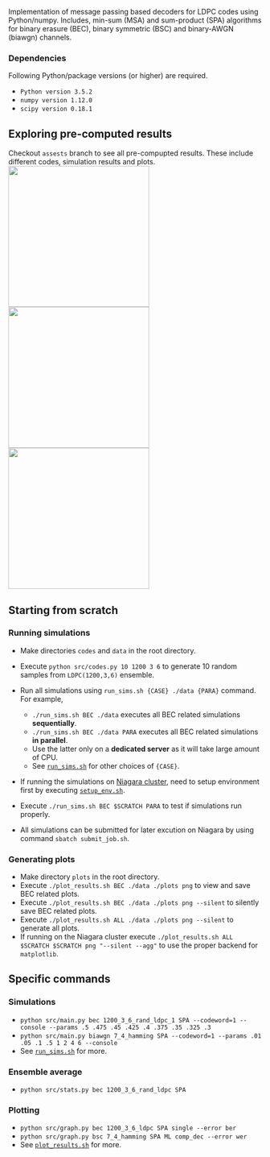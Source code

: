 Implementation of message passing based decoders for LDPC codes using Python/numpy. 
Includes, min-sum (MSA) and sum-product (SPA) algorithms for binary erasure (BEC), binary symmetric (BSC) and binary-AWGN (biawgn) channels.

### Dependencies
Following Python/package versions (or higher) are required.
* `Python version 3.5.2`
* `numpy version 1.12.0`
* `scipy version 0.18.1`


## Exploring pre-computed results
Checkout `assests` branch to see all pre-compupted results. These include different codes, simulation results and plots.
<img src="../assets/plots/BIAWGN_MSA_ensemble.png?raw=true" width="280" />
<img src="../assets/plots/BSC_SPA_compare.png?raw=true" width="280" />
<img src="../assets/plots/biawgn_MSA_vs_SPA.png?raw=true" width="280" />

## Starting from scratch

### Running simulations
* Make directories `codes` and `data` in the root directory.
* Execute `python src/codes.py 10 1200 3 6` to generate 10 random samples from `LDPC(1200,3,6)` ensemble.
* Run all simulations using `run_sims.sh {CASE} ./data {PARA}` command. For example,
  * `./run_sims.sh BEC ./data` executes all BEC related simulations **sequentially**.
  * `./run_sims.sh BEC ./data PARA` executes all BEC related simulations **in parallel**.
  * Use the latter only on a **dedicated server** as it will take large amount of CPU.
  * See [`run_sims.sh`](../master/run_sims.sh) for other choices of `{CASE}`.

* If running the simulations on [Niagara cluster](https://docs.computecanada.ca/wiki/Niagara), need to setup environment first by executing [`setup_env.sh`](../master/niagara/setup_env.sh).
* Execute `./run_sims.sh BEC $SCRATCH PARA` to test if simulations run properly.
* All simulations can be submitted for later excution on Niagara by using command `sbatch submit_job.sh`.


### Generating plots
* Make directory `plots` in the root directory.
* Execute `./plot_results.sh BEC ./data ./plots png` to view and save BEC related plots.
* Execute `./plot_results.sh BEC ./data ./plots png --silent` to silently save BEC related plots.
* Execute `./plot_results.sh ALL ./data ./plots png --silent` to generate all plots.
* If running on the Niagara cluster execute `./plot_results.sh ALL $SCRATCH $SCRATCH png "--silent --agg"` to use the proper backend for `matplotlib`.


## Specific commands

### Simulations
* `python src/main.py bec 1200_3_6_rand_ldpc_1 SPA --codeword=1 --console --params .5 .475 .45 .425 .4 .375 .35 .325 .3`
* `python src/main.py biawgn 7_4_hamming SPA --codeword=1 --params .01 .05 .1 .5 1 2 4 6 --console`
* See [`run_sims.sh`](../master/run_sims.sh) for more.

### Ensemble average
* `python src/stats.py bec 1200_3_6_rand_ldpc SPA`

### Plotting
* `python src/graph.py bec 1200_3_6_ldpc SPA single --error ber`
* `python src/graph.py bsc 7_4_hamming SPA ML comp_dec --error wer`
* See [`plot_results.sh`](../master/plot_results.sh) for more.
